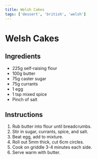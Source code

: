 ```yaml
---
title: Welsh Cakes
tags: ['dessert', 'british', 'welsh']
---
```


# Welsh Cakes

## Ingredients
- 225g self-raising flour
- 100g butter
- 75g caster sugar
- 75g currants
- 1 egg
- 1 tsp mixed spice
- Pinch of salt

## Instructions
1. Rub butter into flour until breadcrumbs.
2. Stir in sugar, currants, spice, and salt.
3. Beat egg, add to mixture.
4. Roll out 5mm thick, cut 6cm circles.
5. Cook on griddle 3-4 minutes each side.
6. Serve warm with butter. 
